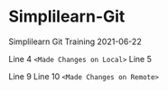 # Simplilearn-Git
Simplilearn Git Training 2021-06-22

Line 4 `<Made Changes on Local>`
Line 5



Line 9
Line 10 `<Made Changes on Remote>`
